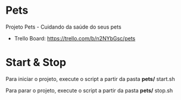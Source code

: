 # Pets

Projeto Pets - Cuidando da saúde do seus pets

 - Trello Board: https://trello.com/b/n2NYbGsc/pets

# Start & Stop
Para iniciar o projeto, execute o script a partir da pasta <b>pets/</b> start.sh

Para parar o projeto, execute o script a partir da pasta <b>pets/</b> stop.sh
